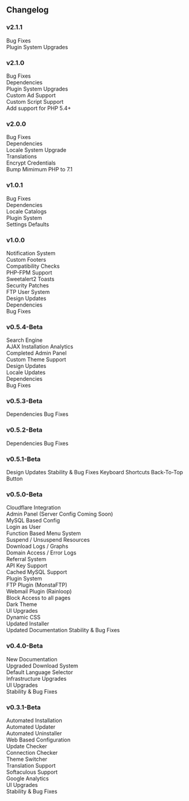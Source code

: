 ## Changelog

### v2.1.1

Bug Fixes<br>
Plugin System Upgrades

### v2.1.0

Bug Fixes<br>
Dependencies<br>
Plugin System Upgrades<br>
Custom Ad Support<br>
Custom Script Support<br>
Add support for PHP 5.4+

### v2.0.0
Bug Fixes<br>
Dependencies<br>
Locale System Upgrade<br>
Translations<br>
Encrypt Credentials<br>
Bump Mimimum PHP to 7.1

### v1.0.1
Bug Fixes<br>
Dependencies<br>
Locale Catalogs<br>
Plugin System<br>
Settings Defaults

### v1.0.0
Notification System<br>
Custom Footers<br>
Compatibility Checks<br>
PHP-FPM Support<br>
Sweetalert2 Toasts<br>
Security Patches<br>
FTP User System<br>
Design Updates<br>
Dependencies<br>
Bug Fixes<br>

### v0.5.4-Beta
Search Engine<br>
AJAX Installation Analytics<br>
Completed Admin Panel<br>
Custom Theme Support<br>
Design Updates<br>
Locale Updates<br>
Dependencies<br>
Bug Fixes<br>

### v0.5.3-Beta
Dependencies
Bug Fixes

### v0.5.2-Beta
Dependencies
Bug Fixes

### v0.5.1-Beta
Design Updates
Stability & Bug Fixes
Keyboard Shortcuts
Back-To-Top Button

### v0.5.0-Beta
Cloudflare Integration  
Admin Panel (Server Config Coming Soon)  
MySQL Based Config  
Login as User  
Function Based Menu System  
Suspend / Unsuspend Resources  
Download Logs / Graphs  
Domain Access / Error Logs  
Referral System  
API Key Support  
Cached MySQL Support  
Plugin System  
FTP Plugin (MonstaFTP)  
Webmail Plugin (Rainloop)  
Block Access to all pages  
Dark Theme  
UI Upgrades  
Dynamic CSS  
Updated Installer  
Updated Documentation
Stability & Bug Fixes  

### v0.4.0-Beta

New Documentation  
Upgraded Download System  
Default Language Selector  
Infrastructure Upgrades  
UI Upgrades  
Stability & Bug Fixes  

### v0.3.1-Beta

Automated Installation  
Automated Updater  
Automated Uninstaller  
Web Based Configuration  
Update Checker  
Connection Checker  
Theme Switcher  
Translation Support  
Softaculous Support  
Google Analytics  
UI Upgrades  
Stability & Bug Fixes  
